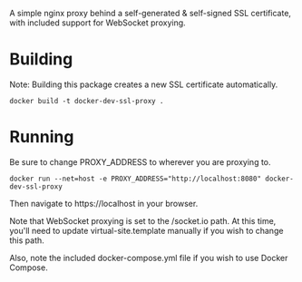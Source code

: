 A simple nginx proxy behind a self-generated & self-signed SSL certificate, with included support for WebSocket proxying.

# Building

Note: Building this package creates a new SSL certificate automatically.

```
docker build -t docker-dev-ssl-proxy .
```

# Running

Be sure to change PROXY_ADDRESS to wherever you are proxying to.

```
docker run --net=host -e PROXY_ADDRESS="http://localhost:8080" docker-dev-ssl-proxy
```

Then navigate to https://localhost in your browser.

Note that WebSocket proxying is set to the /socket.io path. At this time, you'll need to update virtual-site.template manually if you wish to change this path.

Also, note the included docker-compose.yml file if you wish to use Docker Compose.